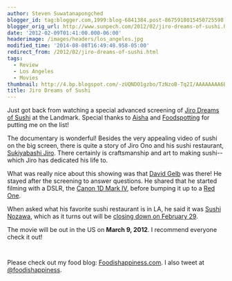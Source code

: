 ```yaml
---
author: Steven Suwatanapongched
blogger_id: tag:blogger.com,1999:blog-6841384.post-8675918015450725598
blogger_orig_url: http://www.sunpech.com/2012/02/jiro-dreams-of-sushi.html
date: '2012-02-09T01:41:00.000-06:00'
headerimage: /images/headers/los_angeles.jpg
modified_time: '2014-08-08T16:49:48.958-05:00'
redirect_from: /2012/02/jiro-dreams-of-sushi.html
tags:
  - Review
  - Los Angeles
  - Movies
thumbnail: http://4.bp.blogspot.com/-zUQNDO1gzbo/TzNzoB-Tq2I/AAAAAAAA6EA/4C_IOqDeVtU/s600/2012-02-08+at+23-15-52.jpg
title: Jiro Dreams of Sushi
---
```



Just got back from watching a special advanced screening of <a href="http://www.sushimovie.com/">Jiro Dreams of Sushi</a> at the Landmark. Special thanks to <a href="https://twitter.com/#!/tisaisha">Aisha</a> and <a href="http://www.foodspotting.com/">Foodspotting</a> for putting me on the list!

The documentary is wonderful! Besides the very appealing video of sushi on the big screen, there is quite a story of Jiro Ono and his sushi restaurant, <a href="http://en.wikipedia.org/wiki/Sukiyabashi_Jiro">Sukiyabashi Jiro</a>. There certainly is craftsmanship and art to making sushi-- which Jiro has dedicated his life to.

What was really nice about this showing was that <a href="http://www.imdb.com/name/nm0312173/">David Gelb</a> was there! He stayed after the screening to answer questions. He shared that he started filming with a DSLR, the <a href="http://www.amazon.com/gp/product/B002TG3ZYQ/ref=as_li_ss_tl?ie=UTF8&amp;tag=sunpech-20&amp;linkCode=as2&amp;camp=1789&amp;creative=390957&amp;creativeASIN=B002TG3ZYQ">Canon 1D Mark IV</a>, before bumping it up to a <a href="http://en.wikipedia.org/wiki/Red_Digital_Cinema_Camera_Company">Red One</a>.

When asked what his favorite sushi restaurant is in LA, he said it was <a href="http://www.sushinozawa.com/">Sushi Nozawa</a>, which as it turns out will be <a href="http://eater.com/archives/2012/01/26/las-sushi-nozawa-to-close.php">closing down on February 29</a>.

The movie will be out in the US on <b>March 9, 2012</b>. I recommend everyone check it out!

<a href="http://4.bp.blogspot.com/-zUQNDO1gzbo/TzNzoB-Tq2I/AAAAAAAA6EA/4C_IOqDeVtU/s600/2012-02-08+at+23-15-52.jpg" alt=""><img   border="0"  src="http://4.bp.blogspot.com/-zUQNDO1gzbo/TzNzoB-Tq2I/AAAAAAAA6EA/4C_IOqDeVtU/s400/2012-02-08+at+23-15-52.jpg" alt=""  /></a>

<a href="http://3.bp.blogspot.com/-Cst8etJmzTY/TzNzzMzuVEI/AAAAAAAA6EQ/7lHoXgbHUk4/s600/2012-02-08+at+18-09-50.jpg" alt=""><img   border="0" src="http://3.bp.blogspot.com/-Cst8etJmzTY/TzNzzMzuVEI/AAAAAAAA6EQ/7lHoXgbHUk4/s400/2012-02-08+at+18-09-50.jpg" alt=""  /></a>


Please check out my food blog: <a href="http://www.foodishappiness.com/">Foodishappiness.com</a>. I also tweet at <a href="http://www.twitter.com/foodishappiness">@foodishappiness</a>.